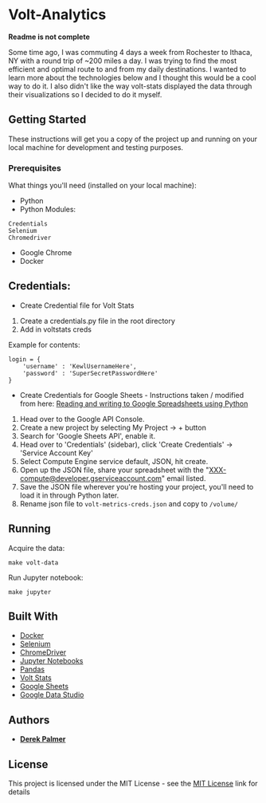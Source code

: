 # Volt-Analytics

**Readme is not complete**

Some time ago, I was commuting 4 days a week from Rochester to Ithaca, NY with a round trip of ~200 miles a day. I was trying to find the most efficient and optimal route to and from my daily destinations. I wanted to learn more about the technologies below and I thought this would be a cool way to do it. I also didn't like the way volt-stats displayed the data through their visualizations so I decided to do it myself.

## Getting Started

These instructions will get you a copy of the project up and running on your local machine for development and testing purposes.

### Prerequisites

What things you'll need (installed on your local machine):

* Python
* Python Modules:
```
Credentials
Selenium
Chromedriver
```
* Google Chrome
* Docker

## Credentials:

* Create Credential file for Volt Stats
1. Create a credentials.py file in the root directory
2. Add in voltstats creds

Example for contents:

```
login = {
    'username' : 'KewlUsernameHere',
    'password' : 'SuperSecretPasswordHere'
}
```

* Create Credentials for Google Sheets - Instructions taken / modified from here: [Reading and writing to Google Spreadsheets using Python](https://erikrood.com/Posts/py_gsheets.html)

1. Head over to the Google API Console.
2. Create a new project by selecting My Project -> + button
3. Search for 'Google Sheets API', enable it.
4. Head over to 'Credentials' (sidebar), click 'Create Credentials' -> 'Service Account Key'
5. Select Compute Engine service default, JSON, hit create.
6. Open up the JSON file, share your spreadsheet with the "XXX-compute@developer.gserviceaccount.com" email listed.
7. Save the JSON file wherever you're hosting your project, you'll need to load it in through Python later.
8. Rename json file to `volt-metrics-creds.json` and copy to `/volume/`

## Running

Acquire the data:

```
make volt-data
```

Run Jupyter notebook:
```
make jupyter
```

## Built With

* [Docker](https://www.docker.com/)
* [Selenium](http://www.seleniumhq.org/)
* [ChromeDriver](http://chromedriver.chromium.org/)
* [Jupyter Notebooks](http://jupyter.org/)
* [Pandas](http://pandas.pydata.org/)
* [Volt Stats](https://www.voltstats.net/)
* [Google Sheets](https://docs.google.com/spreadsheets/)
* [Google Data Studio](https://datastudio.google.com)


## Authors

* **[Derek Palmer](https://github.com/derek-palmer)**

## License

This project is licensed under the MIT License - see the [MIT License](https://derek-palmer.mit-license.org/) link for details
